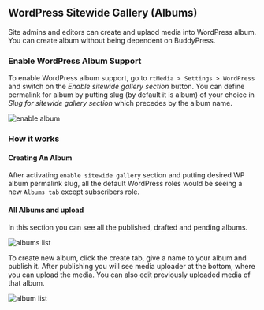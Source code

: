 ## WordPress Sitewide Gallery (Albums)

Site admins and editors can create and uplaod media into WordPress album. You can create album without being dependent on BuddyPress.

### Enable WordPress Album Support

To enable WordPress album support, go to `rtMedia > Settings > WordPress` and switch on the *Enable sitewide gallery section* button. You can define permalink for album by putting slug (by default it is album) of your choice in *Slug for sitewide gallery section* which precedes by the album name.

![enable album](https://cloud.githubusercontent.com/assets/1140051/7629379/a439a796-fa49-11e4-8d56-32aff43c14f6.png)

### How it works
#### Creating An Album

After activating `enable sitewide gallery` section and putting desired WP album permalink slug, all the default WordPress roles would be seeing a new `Albums tab` except subscribers role.

#### All Albums and upload

In this section you can see all the published, drafted and pending albums.

![albums list](https://cloud.githubusercontent.com/assets/1140051/7629430/09f964c2-fa4a-11e4-878a-c432484a56d3.png)


To create new album, click the create tab, give a name to your album and publish it. After publishing you will see media uploader at the bottom, where you can upload the media. You can also edit previously uploaded media of that album.

![album list](https://cloud.githubusercontent.com/assets/1140051/7629440/27602f78-fa4a-11e4-97ba-4f751e36d998.png)
